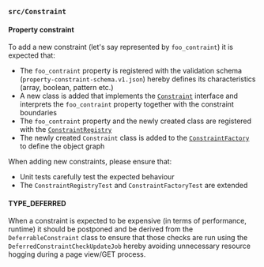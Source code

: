 ### `src/Constraint`

#### Property constraint

To add a new constraint (let's say represented by `foo_contraint`) it is expected that:

- The `foo_contraint` property is registered with the validation schema (`property-constraint-schema.v1.json`) hereby defines its characteristics (array, boolean, pattern etc.)
- A new class is added that implements the [`Constraint`][constraint] interface and interprets the `foo_contraint` property together with the constraint boundaries
- The `foo_contraint` property and the newly created class are registered with the [`ConstraintRegistry`][constraint-registry]
- The newly created `Constraint` class is added to the [`ConstraintFactory`][constraint-factory] to define the object graph

When adding new constraints, please ensure that:

- Unit tests carefully test the expected behaviour
- The `ConstraintRegistryTest` and `ConstraintFactoryTest` are extended

#### TYPE_DEFERRED

When a constraint is expected to be expensive (in terms of performance, runtime) it should be postponed and be derived from the `DeferrableConstraint` class to ensure that those checks are run using the `DeferredConstraintCheckUpdateJob` hereby avoiding unnecessary resource hogging during a page view/GET process.

[constraint]:https://github.com/SemanticMediaWiki/SemanticMediaWiki/blob/master/src/Constraint/Constraint.php
[constraint-registry]:https://github.com/SemanticMediaWiki/SemanticMediaWiki/blob/master/src/Constraint/ConstraintRegistry.php
[constraint-factory]:https://github.com/SemanticMediaWiki/SemanticMediaWiki/blob/master/src/ConstraintFactory.php